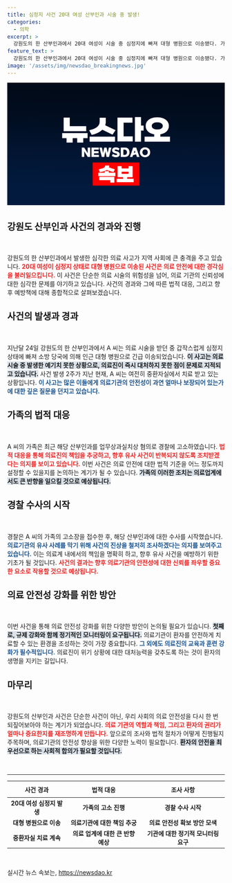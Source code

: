 ```yaml
---
title: 심정지 사건 20대 여성 산부인과 시술 중 발생!
categories:
  - 의학
excerpt: >
  강원도의 한 산부인과에서 20대 여성이 시술 중 심정지에 빠져 대형 병원으로 이송됐다. 가족은 해당 병원을 고소하며 진상 조사에 나섰다. 과연 거짓 없는 진실은 무엇일까?
feature_text: >
  강원도의 한 산부인과에서 20대 여성이 시술 중 심정지에 빠져 대형 병원으로 이송됐다. 가족은 해당 병원을 고소하며 진상 조사에 나섰다. 과연 거짓 없는 진실은 무엇일까?
image: '/assets/img/newsdao_breakingnews.jpg'
---
```


<p><img src="/assets/img/newsdao_breakingnews.jpg" alt="bookingtag 속보" /></p>

<h2 data-ke-size="size26">강원도 산부인과 사건의 경과와 진행</h2>

<p data-ke-size="size16">&nbsp;</p>

<p data-ke-size="size16">강원도의 한 산부인과에서 발생한 심각한 의료 사고가 지역 사회에 큰 충격을 주고 있습니다. <b><span style="color: #ee2323;">20대 여성이 심정지 상태로 대형 병원으로 이송된 사건은 의료 안전에 대한 경각심을 불러일으킵니다.</span></b> 이 사건은 단순한 의료 시술의 위험성을 넘어, 의료 기관의 신뢰성에 대한 심각한 문제를 야기하고 있습니다. 사건의 경과와 그에 따른 법적 대응, 그리고 향후 예방책에 대해 종합적으로 살펴보겠습니다.</p>

<h2>사건의 발생과 경과</h2>

<p data-ke-size="size16">&nbsp;</p>

<p data-ke-size="size16">지난달 24일 강원도의 한 산부인과에서 A 씨는 의료 시술을 받던 중 갑작스럽게 심정지 상태에 빠져 소방 당국에 의해 인근 대형 병원으로 긴급 이송되었습니다. <b><span style="background-color: #21538527;">이 사고는 의료 시술 중 발생한 예기치 못한 상황으로, 의료진이 즉시 대처하지 못한 점이 문제로 지적되고 있습니다.</span></b> 사건 발생 2주가 지난 현재, A 씨는 여전히 중환자실에서 치료 받고 있는 상황입니다. <b><span style="color: #1a5490;">이 사고는 많은 이들에게 의료기관의 안전성이 과연 얼마나 보장되어 있는가에 대한 깊은 질문을 던지고 있습니다.</span></b></p>

<h2>가족의 법적 대응</h2>

<p data-ke-size="size16">&nbsp;</p>

<p data-ke-size="size16">A 씨의 가족은 최근 해당 산부인과를 업무상과실치상 혐의로 경찰에 고소하였습니다. <b><span style="color: #ee2323;">법적 대응을 통해 의료진의 책임을 추궁하고, 향후 유사 사건이 반복되지 않도록 조치받겠다는 의지를 보이고 있습니다.</span></b> 이번 사건은 의료 안전에 대한 법적 기준을 어느 정도까지 설정할 수 있을지를 논의하는 계기가 될 수 있습니다. <b><span style="background-color: #21538527;">가족의 이러한 조치는 의료업계에서도 큰 반향을 일으킬 것으로 예상됩니다.</span></b></p>

<h2>경찰 수사의 시작</h2>

<p data-ke-size="size16">&nbsp;</p>

<p data-ke-size="size16">경찰은 A 씨의 가족의 고소장을 접수한 후, 해당 산부인과에 대한 수사를 시작했습니다. <b><span style="color: #1a5490;">의료기관의 유사 사례를 막기 위해 사건의 진상을 철저히 조사하겠다는 의지를 보여주고 있습니다.</span></b> 이는 의료계 내에서의 책임을 명확히 하고, 향후 유사 사건을 예방하기 위한 기초가 될 것입니다. <b><span style="color: #ee2323;">사건의 결과는 향후 의료기관의 안전성에 대한 신뢰를 좌우할 중요한 요소로 작용할 것으로 예상됩니다.</span></b></p>

<h2>의료 안전성 강화를 위한 방안</h2>

<p data-ke-size="size16">&nbsp;</p>

<p data-ke-size="size16">이번 사건을 통해 의료 안전성 강화를 위한 다양한 방안이 논의될 필요가 있습니다. <b><span style="background-color: #21538527;">첫째로, 규제 강화와 함께 정기적인 모니터링이 요구됩니다.</span></b> 의료기관이 환자를 안전하게 치료할 수 있는 환경을 조성하는 것이 가장 중요합니다. <b><span style="color: #1a5490;">그 외에도 의료진의 교육과 훈련 강화가 필수적입니다.</span></b> 의료진이 위기 상황에 대한 대처능력을 갖추도록 하는 것이 환자의 생명을 지키는 길입니다.</p>

<h2>마무리</h2>

<p data-ke-size="size16">&nbsp;</p>

<p data-ke-size="size16">강원도의 산부인과 사건은 단순한 사건이 아닌, 우리 사회의 의료 안전성을 다시 한 번 되짚어보아야 하는 계기가 되었습니다. <b><span style="color: #ee2323;">의료 기관의 역할과 책임, 그리고 환자의 권리가 얼마나 중요한지를 재조명하게 만듭니다.</span></b> 앞으로의 조사와 법적 절차가 어떻게 진행될지 주목하며, 의료기관의 안전성 향상을 위한 다양한 노력이 필요합니다. <b><span style="background-color: #21538527;">환자의 안전을 최우선으로 하는 사회적 합의가 필요할 것입니다.</span></b></p>

<p data-ke-size="size16">&nbsp;</p>

<hr/>

<table style="width: 100%; border-collapse: collapse;">
  <thead>
    <tr>
      <th style="text-align: center; height: 30px;"><b>사건 경과</b></th>
      <th style="text-align: center; height: 30px;"><b>법적 대응</b></th>
      <th style="text-align: center; height: 30px;"><b>조사 사항</b></th>
    </tr>
  </thead>
  <tbody>
    <tr>
      <td style="text-align: center; height: 17px;"><b>20대 여성 심정지 발생</b></td>
      <td style="text-align: center; height: 17px;"><b>가족의 고소 진행</b></td>
      <td style="text-align: center; height: 17px;"><b>경찰 수사 시작</b></td>
    </tr>
    <tr>
      <td style="text-align: center; height: 17px;"><b>대형 병원으로 이송</b></td>
      <td style="text-align: center; height: 17px;"><b>의료기관에 대한 책임 추궁</b></td>
      <td style="text-align: center; height: 17px;"><b>의료 안전성 확보 방안 모색</b></td>
    </tr>
    <tr>
      <td style="text-align: center; height: 17px;"><b>중환자실 치료 계속</b></td>
      <td style="text-align: center; height: 17px;"><b>의료 업계에 대한 큰 반향 예상</b></td>
      <td style="text-align: center; height: 17px;"><b>기관에 대한 정기적 모니터링 요구</b></td>
    </tr>
  </tbody>
</table>

<p data-ke-size="size16">&nbsp;</p>
실시간 뉴스 속보는, <a href="https://newsdao.kr" rel="dofollow">https://newsdao.kr</a>


